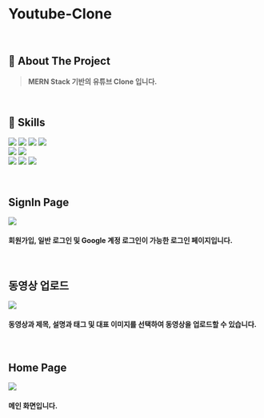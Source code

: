 <div>
  <h1>Youtube-Clone</h1>
</div>
  <br />
  
  ## 📝 About The Project
> <b>MERN Stack 기반의 유튜브 Clone 입니다.</b>
  <br />
  
  ## 💪 Skills
<img src="https://img.shields.io/badge/MongoDB-4EA94B?style=for-the-badge&logo=mongodb&logoColor=white"/> <img src="https://img.shields.io/badge/Express.js-000000?style=for-the-badge&logo=express&logoColor=white"/> <img src="https://img.shields.io/badge/React-20232A?style=for-the-badge&logo=react&logoColor=61DAFB"/> <img src="https://img.shields.io/badge/Node.js-339933?style=for-the-badge&logo=nodedotjs&logoColor=white"/> <br />
<img src="https://img.shields.io/badge/styled--components-DB7093?style=for-the-badge&logo=styled-components&logoColor=white"/> <img src="https://img.shields.io/badge/Material%20UI-007FFF?style=for-the-badge&logo=mui&logoColor=white"/> <br />
<img src="https://img.shields.io/badge/Redux-593D88?style=for-the-badge&logo=redux&logoColor=white"/> <img src="https://img.shields.io/badge/React_Router-CA4245?style=for-the-badge&logo=react-router&logoColor=white"/> <img src="https://img.shields.io/badge/firebase-ffca28?style=for-the-badge&logo=firebase&logoColor=black"/> 

  <br />
  <h2>SignIn Page</h2>
<div>
  <img src="https://user-images.githubusercontent.com/83646986/183390628-0e84b5e3-e487-4274-b7b8-2c3d0be84d70.gif" />
  <h4>회원가입, 일반 로그인 및 Google 계정 로그인이 가능한 로그인 페이지입니다.</h4>
</div>
<br />
<h2>동영상 업로드</h2>
<div>
  <img src="https://user-images.githubusercontent.com/83646986/183396787-33ce7f56-a45f-45b1-b8d9-e377389c3585.gif" />
  <h4>동영상과 제목, 설명과 태그 및 대표 이미지를 선택하여 동영상을 업로드할 수 있습니다.</h4>
</div>
<br />
<h2>Home Page</h2>
<div>
  <img src="https://user-images.githubusercontent.com/83646986/183400433-b45c0492-b660-4c4e-a8be-ee6aaf394a88.gif" />
  <h4>메인 화면입니다.</h4>
</div>
<br>

<br/>
